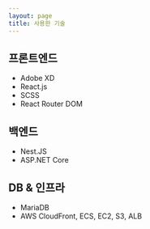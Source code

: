 ```yaml
---
layout: page
title: 사용한 기술
---
```


## 프론트엔드
- Adobe XD
- React.js
- SCSS
- React Router DOM

## 백엔드
- Nest.JS
- ASP.NET Core

## DB & 인프라
- MariaDB
- AWS CloudFront, ECS, EC2, S3, ALB

